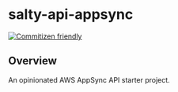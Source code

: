 # salty-api-appsync

[![Commitizen friendly](https://img.shields.io/badge/commitizen-friendly-brightgreen.svg)](http://commitizen.github.io/cz-cli/)

## Overview

An opinionated AWS AppSync API starter project.
